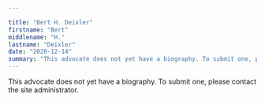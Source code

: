 ```yaml
---

title: "Bert H. Deixler"
firstname: "Bert"
middlename: "H."
lastname: "Deixler"
date: "2020-12-14"
summary: "This advocate does not yet have a biography. To submit one, please contact the site administrator."
---
```

This advocate does not yet have a biography. To submit one, please contact the site administrator.

